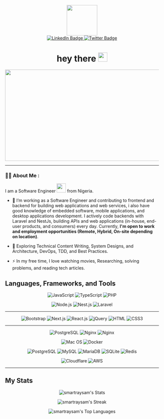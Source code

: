 <div id="header" align="center">
  <img src="https://media.giphy.com/media/M9gbBd9nbDrOTu1Mqx/giphy.gif" width="100"/>
  <div id="badges">
    <a href="https://www.linkedin.com/in/toba-adeseluka/">
      <img src="https://img.shields.io/badge/LinkedIn-blue?style=for-the-badge&logo=linkedin&logoColor=white" alt="LinkedIn Badge"/>
    </a>
    <a href="https://twitter.com/smartraysam">
      <img src="https://img.shields.io/badge/Twitter-blue?style=for-the-badge&logo=twitter&logoColor=white" alt="Twitter Badge"/>
    </a>
  </div>
  <img src="https://komarev.com/ghpvc/?username=smartraysam&style=flat-square&color=blue" alt=""/>
  <h1>
    hey there
    <img src="https://media.giphy.com/media/hvRJCLFzcasrR4ia7z/giphy.gif" width="30px"/>
  </h1>
</div>
<div align="center">
  <img src="https://media.giphy.com/media/dWesBcTLavkZuG35MI/giphy.gif" width="600" height="300"/>
</div>

---

### :woman_technologist: About Me :

I am a Software Engineer <img src="https://media.giphy.com/media/WUlplcMpOCEmTGBtBW/giphy.gif" width="30"> from Nigeria.

- :telescope: I’m working as a Software Engineer and contributing to frontend and backend for building web applications and web services, i also have good knowledge of embedded software, mobile applications, and  desktop applications development.
I actively code backends with Laravel and NestJs, building APIs and web applications (in-house, end-user products, and consumers) every day.
Currently, **I'm open to work and employment opportunities (Remote, Hybrid, On-site depending on location)**.

- :seedling: Exploring Technical Content Writing, System Designs, and Architecture, DevOps, TDD, and Best Practices.

- :zap: In my free time, I love watching movies, Researching, solving problems, and reading tech articles.

## Languages, Frameworks, and Tools

<div align="center">

  ![JavaScript](https://img.shields.io/badge/JavaScript-F7DF1E?style=flat-square&logo=javascript&logoColor=black)
  ![TypeScript](https://img.shields.io/badge/TypeScript-007ACC?style=flat-square&logo=typescript&logoColor=white)
  ![PHP](https://img.shields.io/badge/PHP-777BB4?style=flat-square&logo=php&logoColor=white)
  
  ![Node.js](https://img.shields.io/badge/Node.js-43853D?style=flat-square&logo=node.js&logoColor=white)
  ![Nest.js](https://img.shields.io/badge/nestjs-E0234E?style=flat-square&logo=nestjs&logoColor=red)
  ![Laravel](https://img.shields.io/badge/Laravel-FF2D20?style=flat-square&logo=laravel&logoColor=white)


</div>

---

<div align="center"> 

  ![Bootstrap](https://img.shields.io/badge/Bootstrap-563D7C?style=flat-square&logo=bootstrap&logoColor=white)
  ![Next.js](https://img.shields.io/badge/Next-000000?style=flat-square&logo=next.js&logoColor=white)
  ![React.js](https://img.shields.io/badge/React.js-0081CB?style=flat-square&logo=react&logoColor=61DAFB)
  ![jQuery](https://img.shields.io/badge/jQuery-0769AD?style=flat-square&logo=jquery&logoColor=white)
  ![HTML](https://img.shields.io/badge/HTML5-E34F26?style=flat-square&logo=html5&logoColor=white)
  ![CSS3](https://img.shields.io/badge/CSS3-1572B6?style=flat-square&logo=css3&logoColor=white)
</div>

---

<div align="center">
  
  ![PostgreSQL](https://img.shields.io/badge/Linux-FCC624?style=flat-square&logo=linux&logoColor=black)
  ![Nginx](https://img.shields.io/badge/Apache-D22128?style=flat-square&logo=Apache&logoColor=white)
  ![Nginx](https://img.shields.io/badge/Nginx-009639?style=flat-square&logo=nginx&logoColor=white)

  ![Mac OS](https://img.shields.io/badge/macOS-000000?style=flat-square&logo=apple&logoColor=white)
  ![Docker](https://img.shields.io/badge/Docker-0CC1F3?style=flat-square&logo=docker&logoColor=white)

  ![PostgreSQL](https://img.shields.io/badge/PostgreSQL-316192?style=flat-square&logo=postgresql&logoColor=white)
  ![MySQL](https://img.shields.io/badge/MySQL-005C84?style=flat-square&logo=mysql&logoColor=white)
  ![MariaDB](https://img.shields.io/badge/MariaDB-003545?style=flat-square&logo=mariadb&logoColor=white)
  ![SQLite](https://img.shields.io/badge/SQLite-07405E?style=flat-square&logo=sqlite&logoColor=white)
  ![Redis](https://img.shields.io/badge/redis-%23DD0031.svg?&style=flat-square&logo=redis&logoColor=white)

  ![Cloudflare](https://img.shields.io/badge/Cloudflare-F38020?style=flat-square&logo=Cloudflare&logoColor=white)
  ![AWS](https://img.shields.io/badge/Amazon_AWS-FF9900?style=flat-square&logo=aws&logoColor=white)

</div>

---

## My Stats

<div align="center">

![smartraysam's Stats](https://github-readme-stats.vercel.app/api?username=smartraysam&theme=darcula&show_icons=true&hide_border=true&count_private=true)

![smartraysam's Streak](https://github-readme-streak-stats.herokuapp.com/?user=smartraysam&theme=darcula&hide_border=true)

![smartraysam's Top Languages](https://github-readme-stats.vercel.app/api/top-langs/?username=smartraysam&theme=darcula&show_icons=true&hide_border=true&layout=compact)

</div>
